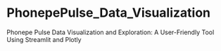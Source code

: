 # PhonepePulse_Data_Visualization
Phonepe Pulse Data Visualization and Exploration: A User-Friendly Tool Using Streamlit and Plotly
